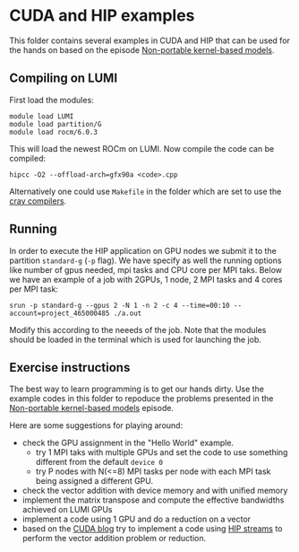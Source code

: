 # CUDA and HIP examples

This folder contains several examples in CUDA and HIP that can be used for the hands on based on the episode [Non-portable kernel-based models](https://enccs.github.io/gpu-programming/9-non-portable-kernel-models/). 
## Compiling on LUMI
First load the modules:
```
module load LUMI
module load partition/G
module load rocm/6.0.3
``` 
This will load the newest ROCm on LUMI.
Now compile the code can be compiled:
```
hipcc -O2 --offload-arch=gfx90a <code>.cpp
``` 
Alternatively one could use `Makefile` in the folder which are set to use the [cray compilers](https://docs.lumi-supercomputer.eu/development/compiling/prgenv/#using-hipcc). 
## Running
In order to execute the HIP application on GPU nodes we submit it to the partition `standard-g` (`-p` flag). We have specify as well the running options like number of gpus needed, mpi tasks and CPU core per MPI taks. Below we have an example of a job with 2GPUs, 1 node, 2 MPI tasks and 4 cores per MPI task:

``` 
srun -p standard-g --gpus 2 -N 1 -n 2 -c 4 --time=00:10 --account=project_465000485 ./a.out
``` 
Modify this according to the neeeds of the job. Note that the modules should be loaded in the terminal which is used for launching the job.

## Exercise instructions
The best way to learn programming is to get our hands dirty. Use the example codes in this folder to repoduce the problems presented in the [Non-portable kernel-based models](https://enccs.github.io/gpu-programming/9-non-portable-kernel-models/) episode.

Here are some suggestions for playing around:
* check the GPU assignment in the "Hello World" example. 
    - try  1 MPI taks with multiple GPUs and set the code to use something different from the default `device 0`
    - try P nodes with N(<=8)  MPI tasks per node with each MPI task being assigned a different GPU.
* check the vector addition with device memory and with unified memory
* implement the matrix transpose and compute the effective bandwidths achieved on LUMI GPUs
* implement a code using 1 GPU and do a reduction on a vector
* based on the [CUDA blog](https://developer.download.nvidia.com/assets/cuda/files/reduction.pdf) try to implement a code using [HIP streams](https://docs.amd.com/bundle/4.5-HIP-API/page/group___stream.html)  to perform the vector addition problem or reduction.
